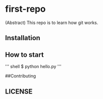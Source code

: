 











# first-repo

(Abstract) This repo is to learn how git works.

## Installation

## How to start
''' shell
$ python hello.py
'''

##Contributing

## LICENSE
